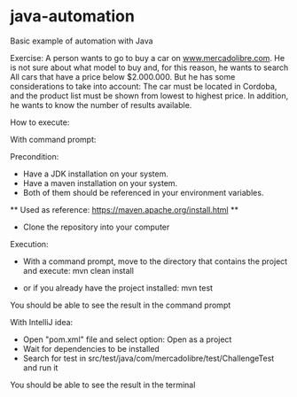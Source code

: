# java-automation
Basic example of automation with Java

Exercise:
A person wants to go to buy a car on
www.mercadolibre.com.
He is not sure about what model to buy
and, for this reason, he wants to search
All cars that have a price below
$2.000.000. But he has some
considerations to take into account: The
car must be located in Cordoba, and the
product list must be shown from lowest
to highest price. In addition, he wants to
know the number of results available.

How to execute:

With command prompt:

Precondition:
- Have a JDK installation on your system.
- Have a maven installation on your system.
- Both of them should be referenced in your environment variables.

** Used as reference: https://maven.apache.org/install.html **

- Clone the repository into your computer

Execution:
- With a command prompt, move to the directory that contains the project and execute:
mvn clean install

- or if you already have the project installed:
mvn test

You should be able to see the result in the command prompt

With IntelliJ idea:
- Open "pom.xml" file and select option: Open as a project
- Wait for dependencies to be installed
- Search for test in src/test/java/com/mercadolibre/test/ChallengeTest and run it

You should be able to see the result in the terminal